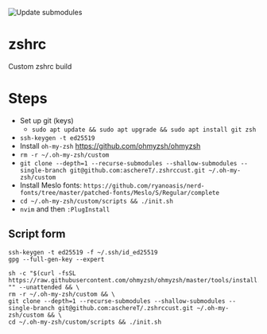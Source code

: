 ![Update submodules](https://github.com/aschereT/.zshrccust/workflows/Update%20submodules/badge.svg)
# zshrc
Custom zshrc build

# Steps

- Set up git (keys)
  - `sudo apt update && sudo apt upgrade && sudo apt install git zsh`
- `ssh-keygen -t ed25519`
- Install `oh-my-zsh` https://github.com/ohmyzsh/ohmyzsh
- `rm -r ~/.oh-my-zsh/custom`
- `git clone --depth=1 --recurse-submodules --shallow-submodules --single-branch git@github.com:aschereT/.zshrccust.git ~/.oh-my-zsh/custom`
- Install Meslo fonts: `https://github.com/ryanoasis/nerd-fonts/tree/master/patched-fonts/Meslo/S/Regular/complete`
- `cd ~/.oh-my-zsh/custom/scripts && ./init.sh`
- `nvim` and then `:PlugInstall`

## Script form
```
ssh-keygen -t ed25519 -f ~/.ssh/id_ed25519
gpg --full-gen-key --expert
```
```
sh -c "$(curl -fsSL https://raw.githubusercontent.com/ohmyzsh/ohmyzsh/master/tools/install.sh)" "" --unattended && \
rm -r ~/.oh-my-zsh/custom && \
git clone --depth=1 --recurse-submodules --shallow-submodules --single-branch git@github.com:aschereT/.zshrccust.git ~/.oh-my-zsh/custom && \
cd ~/.oh-my-zsh/custom/scripts && ./init.sh
```
